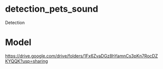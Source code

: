# detection_pets_sound
Detection
# Model 


https://drive.google.com/drive/folders/1Fx6ZvaDGz8hYamnCs3pKn7RocDZKYQQK?usp=sharing
